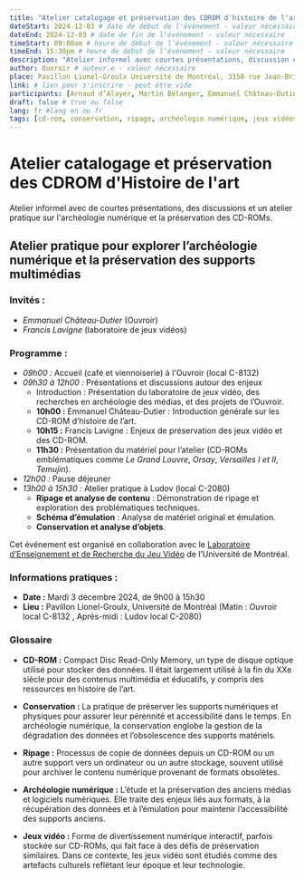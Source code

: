 ```yaml
---
title: "Atelier catalogage et préservation des CDROM d'histoire de l'art"
dateStart: 2024-12-03 # date de début de l'événement - valeur nécessaire
dateEnd: 2024-12-03 # date de fin de l'événement - valeur nécessaire
timeStart: 09:00am # heure de début de l'événement - valeur nécessaire
timeEnd: 15:30pm # heure de début de l'événement - valeur nécessaire
description: "Atelier informel avec courtes présentations, discussion et atelier pratique" # description - valeur  nécessaire
author: Ouvroir # auteur.e - valeur nécessaire
place: Pavillon Lionel-Groulx Université de Montréal, 3150 rue Jean-Brillant, Montréal H3T 1N8 (local TBC) 
link: # lien pour s'inscrire - peut être vide
participants: [Arnaud d’Alayer, Martin Bélanger, Emmanuel Château-Dutier, Francis Lavigne, Zoë Renaudie] # liste - la liste peut être vide mais il faut une liste
draft: false # true ou false
lang: fr #lang en ou fr
tags: [cd-rom, conservation, ripage, archéologie numérique, jeux vidéos] # liste - la liste peut être vide mais il faut une liste
---
```


# Atelier catalogage et  préservation des CDROM d'Histoire de l'art

Atelier informel avec de courtes présentations, des discussions et un atelier pratique sur l'archéologie numérique et la préservation des CD-ROMs.

## Atelier pratique pour explorer l’archéologie numérique et la préservation des supports multimédias

### **Invités** :

- *Emmanuel Château-Dutier* (Ouvroir)
- *Francis Lavigne* (laboratoire de jeux vidéos)

### **Programme** :

- *09h00 :* Accueil (café et viennoiserie) à l'Ouvroir (local C-8132)
- *09h30 à 12h00 :* Présentations et discussions autour des enjeux
  - Introduction : Présentation du laboratoire de jeux vidéo, des recherches en archéologie des médias, et des projets de l’Ouvroir.
  - **10h00 :** Emmanuel Château-Dutier : Introduction générale sur les CD-ROM d’histoire de l’art.
  - **10h15 :** Francis Lavigne : Enjeux de préservation des jeux vidéo et des CD-ROM.
  - **11h30 :** Présentation du matériel pour l’atelier (CD-ROMs emblématiques comme *Le Grand Louvre*, *Orsay*, *Versailles I et II*, *Temujin*).
- *12h00 :* Pause déjeuner
- *13h00 à 15h30 :* Atelier pratique à Ludov (local C-2080)
  - **Ripage et analyse de contenu** : Démonstration de ripage et exploration des problématiques techniques.
  - **Schéma d’émulation** : Analyse de matériel original et émulation.
  - **Conservation et analyse d’objets**.

Cet événement est organisé en collaboration avec le [Laboratoire d’Enseignement et de Recherche du Jeu Vidéo](https://www.ludov.ca/fr/) de l’Université de Montréal.

### **Informations pratiques :**

- **Date :** Mardi 3 décembre 2024, de 9h00 à 15h30
- **Lieu :** Pavillon Lionel-Groulx, Université de Montréal (Matin : Ouvroir local C-8132 , Après-midi : Ludov local C-2080)

### Glossaire

- **CD-ROM :** Compact Disc Read-Only Memory, un type de disque optique utilisé pour stocker des données. Il était largement utilisé à la fin du XXe siècle pour des contenus multimédia et éducatifs, y compris des ressources en histoire de l’art.

- **Conservation :** La pratique de préserver les supports numériques et physiques pour assurer leur pérennité et accessibilité dans le temps. En archéologie numérique, la conservation englobe la gestion de la dégradation des données et l’obsolescence des supports matériels.

- **Ripage :** Processus de copie de données depuis un CD-ROM ou un autre support vers un ordinateur ou un autre stockage, souvent utilisé pour archiver le contenu numérique provenant de formats obsolètes.

- **Archéologie numérique :** L’étude et la préservation des anciens médias et logiciels numériques. Elle traite des enjeux liés aux formats, à la récupération des données et à l’émulation pour maintenir l’accessibilité des supports anciens.

- **Jeux vidéo :** Forme de divertissement numérique interactif, parfois stockée sur CD-ROMs, qui fait face à des défis de préservation similaires. Dans ce contexte, les jeux vidéo sont étudiés comme des artefacts culturels reflétant leur époque et leur technologie.
